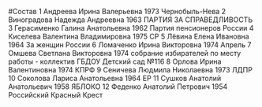 #Состав
1 Андреева Ирина Валерьевна 1973 Чернобыль-Нева
2 Виноградова Надежда Андреевна 1963 ПАРТИЯ ЗА СПРАВЕДЛИВОСТЬ
3 Герасименко Галина Анатольевна 1962 Партия пенсионеров России
4 Киселева Валентина Владимировна 1975 СР
5 Лёвина Елена Ивановна 1964 За женщин России
6 Ломаченко Ирина Викторовна 1974 Апрель
7 Омшева Светлана Викторовна 1974 собрание избирателей по месту работы - коллектив ГБДОУ Детский сад №116
8 Орлова Ирина Валентиновна 1974 КПРФ
9 Сеничева Людмила Николаевна 1973 ЛДПР
10 Соколова Лариса Анатольевна 1964 ЕР
11 Сушков Анатолий Анатольевич 1958 ЯБЛОКО
12 Феденко Анатолий Петрович 1954 Российский Красный Крест
